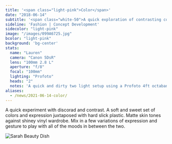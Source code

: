 ```yaml
---
title: '<span class="light-pink">Color</span>'
date: "2018-06-14"
subtitle: '<span class="white-50">A quick exploration of contrasting colors and textures. <span class="fw7">Discord.</span></span>'
sideline: 'Fashion | Concept Development'
sidecolor: "light-pink"
image: "/images/099A6725.jpg"
bcolor: "light-pink"
background: 'bg-center'
stats:
  name: "Lauren"
  camera: "Canon 5DsR"
  lens: "100mm 2.8 L"
  aperture: "f/8"
  focal: "100mm"
  lighting: "Profoto"
  heads: "2"
  notes: 'A quick and dirty two light setup using a Profoto 4ft octabank as background as well as rim lights, beauty dish and reflector in front.'
aliases:
  - /news/2021-06-14-color/
---
```

A quick experiment with discorad and contrast. A soft and sweet set of colors and expression juxtaposed with hard slick plastic. Matte skin tones against shiney vinyl wardrobe. Mix in a few variations of expression and gesture to play with all of the moods in between the two.

![Sarah Beauty Dish](/images/099A6896.jpg)


